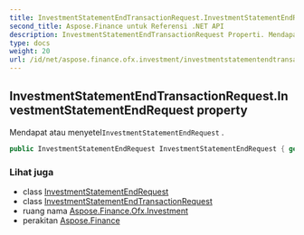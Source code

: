 ```yaml
---
title: InvestmentStatementEndTransactionRequest.InvestmentStatementEndRequest
second_title: Aspose.Finance untuk Referensi .NET API
description: InvestmentStatementEndTransactionRequest Properti. Mendapat atau menyetelInvestmentStatementEndRequest .
type: docs
weight: 20
url: /id/net/aspose.finance.ofx.investment/investmentstatementendtransactionrequest/investmentstatementendrequest/
---
```

## InvestmentStatementEndTransactionRequest.InvestmentStatementEndRequest property

Mendapat atau menyetel`InvestmentStatementEndRequest` .

```csharp
public InvestmentStatementEndRequest InvestmentStatementEndRequest { get; set; }
```

### Lihat juga

* class [InvestmentStatementEndRequest](../../investmentstatementendrequest/)
* class [InvestmentStatementEndTransactionRequest](../)
* ruang nama [Aspose.Finance.Ofx.Investment](../../investmentstatementendtransactionrequest/)
* perakitan [Aspose.Finance](../../../)


